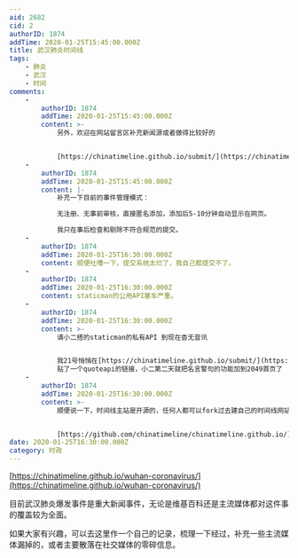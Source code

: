 ```yaml
---
aid: 2682
cid: 2
authorID: 1874
addTime: 2020-01-25T15:45:00.000Z
title: 武汉肺炎时间线
tags:
    - 肺炎
    - 武汉
    - 时间
comments:
    -
        authorID: 1874
        addTime: 2020-01-25T15:45:00.000Z
        content: >-
            另外，欢迎在网站留言区补充新闻源或者做得比较好的


            [https://chinatimeline.github.io/submit/](https://chinatimeline.github.io/submit/)
    -
        authorID: 1874
        addTime: 2020-01-25T15:45:00.000Z
        content: |-
            补充一下目前的事件管理模式：

            无注册、无事前审核，直接匿名添加，添加后5-10分钟自动显示在网页。

            我只在事后检查和剔除不符合规范的提交。
    -
        authorID: 1874
        addTime: 2020-01-25T16:30:00.000Z
        content: 顺便吐嘈一下，提交系统太烂了，我自己都提交不了。
    -
        authorID: 1874
        addTime: 2020-01-25T16:30:00.000Z
        content: staticman的公用API塞车严重。
    -
        authorID: 1874
        addTime: 2020-01-25T16:30:00.000Z
        content: >-
            请小二搭的staticman的私有API 到现在杳无音讯


            我21号悄悄在[https://chinatimeline.github.io/submit/](https://chinatimeline.github.io/submit/)
            贴了一个quoteapi的链接，小二第二天就把名言警句的功能加到2049首页了
    -
        authorID: 1874
        addTime: 2020-01-25T16:30:00.000Z
        content: >-
            顺便说一下，时间线主站是开源的，任何人都可以fork过去建自己的时间线网站。互动图的源代码基于代码指纹的原因我不会公布，但是文字版故事线的源代码都在时间线主站项目里。


            [https://github.com/chinatimeline/chinatimeline.github.io/](https://github.com/chinatimeline/chinatimeline.github.io/)
date: 2020-01-25T16:30:00.000Z
category: 时政
---
```


[https://chinatimeline.github.io/wuhan-coronavirus/](https://chinatimeline.github.io/wuhan-coronavirus/)

目前武汉肺炎爆发事件是重大新闻事件，无论是维基百科还是主流媒体都对这件事的覆盖较为全面。

如果大家有兴趣，可以去这里作一个自己的记录，梳理一下经过，补充一些主流媒体漏掉的，或者主要散落在社交媒体的零碎信息。
